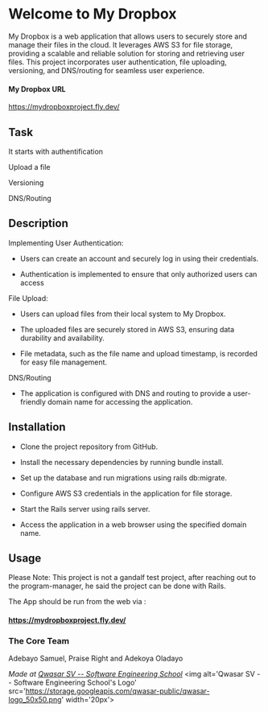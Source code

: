 # Welcome to My Dropbox
My Dropbox is a web application that allows users to securely store and manage their files in the cloud. It leverages AWS S3 for file storage, providing a scalable and reliable solution for storing and retrieving user files. This project incorporates user authentication, file uploading, versioning, and DNS/routing for seamless user experience.

#### My Dropbox URL
https://mydropboxproject.fly.dev/

## Task
It starts with authentification

Upload a file

Versioning

DNS/Routing

## Description
Implementing User Authentication:

* Users can create an account and securely log in using their credentials.

* Authentication is implemented to ensure that only authorized users can access 

File Upload:

* Users can upload files from their local system to My Dropbox.

* The uploaded files are securely stored in AWS S3, ensuring data durability and availability.

* File metadata, such as the file name and upload timestamp, is recorded for easy file management.

DNS/Routing

* The application is configured with DNS and routing to provide a user-friendly domain name for accessing the application.


## Installation
* Clone the project repository from GitHub.

* Install the necessary dependencies by running bundle install.

* Set up the database and run migrations using rails db:migrate.

* Configure AWS S3 credentials in the application for file storage.

* Start the Rails server using rails server.

* Access the application in a web browser using the specified domain name.


## Usage
Please Note: This project is not a gandalf test project, after reaching out to the program-manager, he said the project can be done with Rails.

The App should be run from the web via :
#### https://mydropboxproject.fly.dev/



### The Core Team
Adebayo Samuel, Praise Right and Adekoya Oladayo


<span><i>Made at <a href='https://qwasar.io'>Qwasar SV -- Software Engineering School</a></i></span>
<span><img alt='Qwasar SV -- Software Engineering School's Logo' src='https://storage.googleapis.com/qwasar-public/qwasar-logo_50x50.png' width='20px'></span>